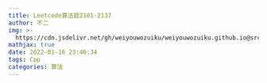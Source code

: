 ```yaml
---
title: Leetcode算法题2101-2137
author: 不二
img: >-
  https://cdn.jsdelivr.net/gh/weiyouwozuiku/weiyouwozuiku.github.io@src/source/_posts/PageImg/算法/Leetcode算法题2101-2137.jpeg
mathjax: true
date: 2022-01-16 23:46:34
tags: Cpp
categories: 算法
---
```

